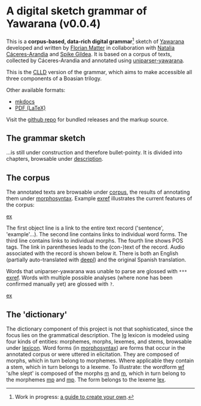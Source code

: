 # A digital sketch grammar of Yawarana (v0.0.4)
This is a **corpus-based, data-rich digital grammar**[^1] sketch of [Yawarana](yaba1248) developed and written by [Florian Matter](https://fl.mt) in collaboration with [Natalia Cáceres-Arandia](https://pages.uoregon.edu/nataliac/) and [Spike Gildea](https://cas.uoregon.edu/directory/linguistics/all/spike).
It is based on a corpus of texts, collected by Cáceres-Arandia and annotated using [uniparser-yawarana](https://github.com/fmatter/uniparser-yawarana/).

This is the [CLLD](https://clld.org/) version of the grammar, which aims to make accessible all three components of a Boasian trilogy.

Other available formats:

- [mkdocs](https://caribank.github.io/yawarana-sketch)
- [PDF (LaTeX)](https://github.com/caribank/yawarana-sketch/blob/main/output/latex/main.pdf)

Visit the [github repo](https://github.com/caribank/yawarana-sketch) for bundled releases and the markup source.

[^1]: Work in progress: [a guide to create your own](https://fl.mt/digital-grammar-tutorial).

## The grammar sketch
...is still under construction and therefore bullet-pointy.
It is divided into chapters, browsable under [description](description).

## The corpus
The annotated texts are browsable under [corpus](corpus), the results of annotating them under [morphosyntax](morphosyntax).
Example [exref](ctorat-3) illustrates the current features of the corpus:

[ex](ctorat-3)

The first object line is a link to the entire text record ('sentence', 'example'...).
The second line contains links to individual word forms.
The third line contains links to individual morphs.
The fourth line shows POS tags.
The link in parentheses leads to the (con-)text of the record.
Audio associated with the record is shown below it.
There is both an English (partially auto-translated with [deepl](https://www.deepl.com/translator)) and the original Spanish translation.

Words that uniparser-yawarana was unable to parse are glossed with `***` [exref](convrisamaj-28).
Words with multiple possible analyses (where none has been confirmed manually yet) are glossed with `?`.

[ex](convrisamaj-28)

## The 'dictionary'
The dictionary component of this project is not that sophisticated, since the focus lies on the grammatical description.
The [lg](yab) lexicon is modeled using four kinds of entities: morphemes, morphs, lexemes, and stems, browsable under [lexicon](lexicon).
Word forms (in [morphosyntax](morphosyntax)) are forms that occur in the annotated corpus or were uttered in elicitation.
They are composed of morphs, which in turn belong to morphemes.
Where applicable they contain a stem, which in turn belongs to a lexeme.
To illustrate: the wordform [wf](winijse-sleep-pst?nt) 's/he slept' is composed of the morphs [m](winij-sleep?nt) and [m](sepst?nt), which in turn belong to the morphemes [mp](winiki-sleep) and [mp](sepst).
The form belongs to the lexeme [lex](winiki-sleep).